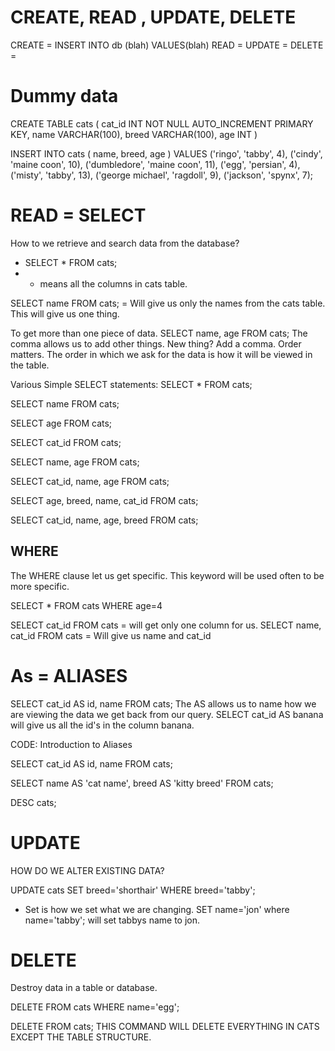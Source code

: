 # CREATE, READ , UPDATE, DELETE
CREATE = INSERT INTO db (blah) VALUES(blah)
READ = 
UPDATE = 
DELETE =


# Dummy data
CREATE TABLE cats
(
    cat_id INT NOT NULL AUTO_INCREMENT PRIMARY KEY,
    name VARCHAR(100),
    breed VARCHAR(100),
    age INT
)

INSERT INTO cats
(
    name,
    breed,
    age
)
VALUES
('ringo', 'tabby', 4),
('cindy', 'maine coon', 10),
('dumbledore', 'maine coon', 11),
('egg', 'persian', 4),
('misty', 'tabby', 13),
('george michael', 'ragdoll', 9),
('jackson', 'spynx', 7);

# READ = SELECT 
How to we retrieve and search data from the database?
- SELECT * FROM cats;
- * means all the columns in cats table.

SELECT name FROM cats; = Will give us only the names from the cats table. This will give us one thing.

To get more than one piece of data.
SELECT name, age FROM cats; The comma allows us to add other things. New thing? Add a comma. Order matters. The order in which we ask for the data is how it will be viewed in the table.

Various Simple SELECT statements:
SELECT * FROM cats; 

SELECT name FROM cats; 

SELECT age FROM cats; 

SELECT cat_id FROM cats; 

SELECT name, age FROM cats; 

SELECT cat_id, name, age FROM cats; 

SELECT age, breed, name, cat_id FROM cats; 

SELECT cat_id, name, age, breed FROM cats; 

## WHERE
The WHERE clause let us get specific.
This keyword will be used often to be more specific.

SELECT * FROM cats WHERE age=4

SELECT cat_id FROM cats = will get only one column for us.
SELECT name, cat_id FROM cats = Will give us name and cat_id 

# As = ALIASES  
SELECT cat_id AS id, name FROM cats;
The AS allows us to name how we are viewing the data we get back from our query. SELECT cat_id AS banana will give us all the id's in the column banana.

CODE: Introduction to Aliases

SELECT cat_id AS id, name FROM cats;
 
SELECT name AS 'cat name', breed AS 'kitty breed' FROM cats;
 
DESC cats;

# UPDATE
HOW DO WE ALTER EXISTING DATA?

UPDATE cats SET breed='shorthair'
WHERE breed='tabby';

- Set is how we set what we are changing. SET name='jon' where name='tabby'; will set tabbys name to jon.

# DELETE
Destroy data in a table or database.

DELETE FROM cats WHERE name='egg';

DELETE FROM cats; THIS COMMAND WILL DELETE EVERYTHING IN CATS EXCEPT THE TABLE STRUCTURE. 